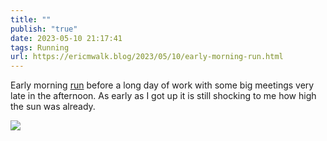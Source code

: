 ```yaml
---
title: ""
publish: "true"
date: 2023-05-10 21:17:41
tags: Running
url: https://ericmwalk.blog/2023/05/10/early-morning-run.html
---
```


Early morning [run](http://www.strava.com/activities/9045036944) before a long day of work with some big meetings very late in the afternoon. As early as I got up it is still shocking to me how high the sun was already.

![](https://ericmwalk.blog/uploads/2023/d000e38103.jpg)